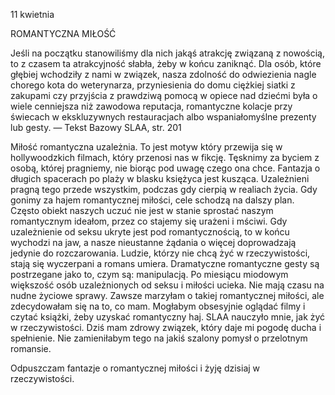 11 kwietnia

ROMANTYCZNA MIŁOŚĆ 

 Jeśli na początku stanowiliśmy dla nich jakąś atrakcję związaną z nowością, to z czasem ta atrakcyjność słabła, żeby w końcu zaniknąć. Dla osób, które głębiej wchodziły z nami w związek, nasza zdolność do odwiezienia nagle chorego kota do weterynarza, przyniesienia do domu ciężkiej siatki z zakupami czy przyjścia z prawdziwą pomocą w opiece nad dziećmi była o wiele cenniejsza niż zawodowa reputacja, romantyczne kolacje przy świecach w ekskluzywnych restauracjach albo wspaniałomyślne prezenty lub gesty. — Tekst Bazowy SLAA, str. 201

 Miłość romantyczna uzależnia. To jest motyw który przewija się w hollywoodzkich filmach, który przenosi nas w fikcję. Tęsknimy za byciem z osobą, której pragniemy, nie biorąc pod uwagę czego ona chce. Fantazja o długich spacerach po plaży w blasku księżyca jest kusząca. Uzależnieni pragną tego przede wszystkim, podczas gdy cierpią w realiach życia. Gdy gonimy za hajem romantycznej miłości, cele schodzą na dalszy plan. Często obiekt naszych uczuć nie jest w stanie sprostać naszym romantycznym ideałom, przez co stajemy się urażeni i mściwi. Gdy uzależnienie od seksu ukryte jest pod romantycznością, to w końcu wychodzi na jaw, a nasze nieustanne żądania o więcej doprowadzają jedynie do rozczarowania. Ludzie, którzy nie chcą żyć w rzeczywistości, stają się wyczerpani a romans umiera. Dramatyczne romantyczne gesty są postrzegane jako to, czym są: manipulacją. Po miesiącu miodowym większość osób uzależnionych od seksu i miłości ucieka. Nie mają czasu na nudne życiowe sprawy. Zawsze marzyłam o takiej romantycznej miłości, ale zdecydowałam się na to, co mam. Mogłabym obsesyjnie oglądać filmy i czytać książki, żeby uzyskać romantyczny haj. SLAA nauczyło mnie, jak żyć w rzeczywistości. Dziś mam zdrowy związek, który daje mi pogodę ducha i spełnienie. Nie zamieniłabym tego na jakiś szalony pomysł o przelotnym romansie.

 Odpuszczam fantazje o romantycznej miłości i żyję dzisiaj w rzeczywistości.
